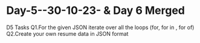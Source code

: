 # Day-5--30-10-23- & Day 6 Merged 
D5 Tasks 
Q1.For the given JSON iterate over all the loops (for, for in , for of)
Q2.Create your own resume data in JSON format
